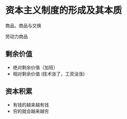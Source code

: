 # 资本主义制度的形成及其本质

商品，商品与交换

劳动力商品

## 剩余价值

- 绝对剩余价值（加班）
- 相对剩余价值 (技术涨了，工资没涨)

## 资本积累

- 有钱的越来越有钱
- 穷的就会越来越穷




